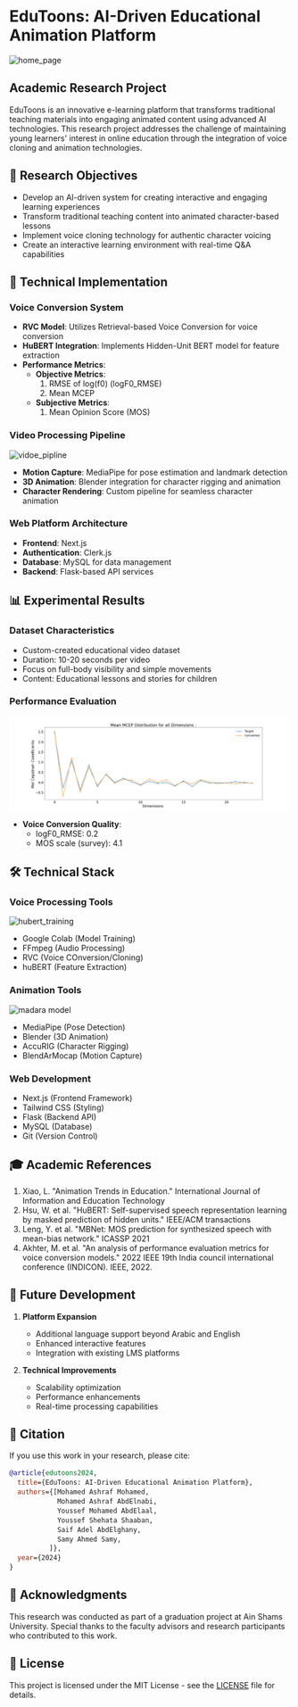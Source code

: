 # EduToons: AI-Driven Educational Animation Platform

![home_page](docs/home2.png)

## Academic Research Project

EduToons is an innovative e-learning platform that transforms traditional teaching materials into engaging animated content using advanced AI technologies. This research project addresses the challenge of maintaining young learners' interest in online education through the integration of voice cloning and animation technologies.

## 🎯 Research Objectives

- Develop an AI-driven system for creating interactive and engaging learning experiences
- Transform traditional teaching content into animated character-based lessons
- Implement voice cloning technology for authentic character voicing
- Create an interactive learning environment with real-time Q&A capabilities

## 🔬 Technical Implementation

### Voice Conversion System

- **RVC Model**: Utilizes Retrieval-based Voice Conversion for voice conversion
- **HuBERT Integration**: Implements Hidden-Unit BERT model for feature extraction
- **Performance Metrics**:
  - **Objective Metrics**:
    1. RMSE of log(f0) (logF0_RMSE)
    2. Mean MCEP
  - **Subjective Metrics**:
    1. Mean Opinion Score (MOS)

### Video Processing Pipeline

![vidoe_pipline](docs/video_pipline.png)

- **Motion Capture**: MediaPipe for pose estimation and landmark detection
- **3D Animation**: Blender integration for character rigging and animation
- **Character Rendering**: Custom pipeline for seamless character animation

### Web Platform Architecture

- **Frontend**: Next.js
- **Authentication**: Clerk.js
- **Database**: MySQL for data management
- **Backend**: Flask-based API services

## 📊 Experimental Results

### Dataset Characteristics

- Custom-created educational video dataset
- Duration: 10-20 seconds per video
- Focus on full-body visibility and simple movements
- Content: Educational lessons and stories for children

### Performance Evaluation

![MCEP_trajectories](docs/Mean_MCEP_for_Dimension.png)

- **Voice Conversion Quality**:
  - logF0_RMSE: 0.2
  - MOS scale (survey): 4.1

## 🛠️ Technical Stack

### Voice Processing Tools

![hubert_training](docs/HUBERT_TRAINING.png)

- Google Colab (Model Training)
- FFmpeg (Audio Processing)
- RVC (Voice COnversion/Cloning)
- huBERT (Feature Extraction)

### Animation Tools

![madara model](docs/Model.png)

- MediaPipe (Pose Detection)
- Blender (3D Animation)
- AccuRIG (Character Rigging)
- BlendArMocap (Motion Capture)

### Web Development

- Next.js (Frontend Framework)
- Tailwind CSS (Styling)
- Flask (Backend API)
- MySQL (Database)
- Git (Version Control)

## 🎓 Academic References

1. Xiao, L. "Animation Trends in Education." International Journal of Information and Education Technology
2. Hsu, W. et al. "HuBERT: Self-supervised speech representation learning by masked prediction of hidden units." IEEE/ACM transactions
3. Leng, Y. et al. "MBNet: MOS prediction for synthesized speech with mean-bias network." ICASSP 2021
4. Akhter, M. et al. "An analysis of performance evaluation metrics for voice conversion models." 2022 IEEE 19th India council international conference (INDICON). IEEE, 2022.

## 🔄 Future Development

1. **Platform Expansion**

   - Additional language support beyond Arabic and English
   - Enhanced interactive features
   - Integration with existing LMS platforms

2. **Technical Improvements**
   - Scalability optimization
   - Performance enhancements
   - Real-time processing capabilities

## 📝 Citation

If you use this work in your research, please cite:

```bibtex
@article{edutoons2024,
  title={EduToons: AI-Driven Educational Animation Platform},
  authors={[Mohamed Ashraf Mohamed,
            Mohamed Ashraf AbdElnabi,
            Youssef Mohamed AbdElaal,
            Youssef Shehata Shaaban,
            Saif Adel AbdElghany,
            Samy Ahmed Samy,
          ]},
  year={2024}
}
```

## 🤝 Acknowledgments

This research was conducted as part of a graduation project at Ain Shams University. Special thanks to the faculty advisors and research participants who contributed to this work.

## 📄 License

This project is licensed under the MIT License - see the [LICENSE](LICENSE) file for details.
